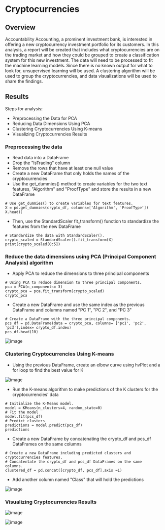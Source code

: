 # Cryptocurrencies

## Overview

Accountability Accounting, a prominent investment bank, is interested in offering a new cryptocurrency investment portfolio for its customers. In this analysis, a report will be created that includes what cryptocurrencies are on the trading market and how they could be grouped to create a classification system for this new investment. The data will need to be processed to fit the machine learning models. Since there is no known output for what to look for, unsupervised learning will be used. A clustering algorithm will be used to group the cryptocurrencies, and data visualizations will be used to share the findings.

## Results

Steps for analysis:
- Preprocessing the Data for PCA
- Reducing Data Dimensions Using PCA
- Clustering Cryptocurrencies Using K-means
- Visualizing Cryptocurrencies Results

### Preprocessing the data

- Read data into a DataFrame
- Drop the "IsTrading" column
- Remove the rows that have at least one null value
- Create a new DataFrame that only holds the names of the cryptocurrencies
- Use the get_dummies() method to create variables for the two text features, "Algorithm" and "ProofType" and store the results in a new DataFrame
```
# Use get_dummies() to create variables for text features.
X = pd.get_dummies(crypto_df, columns=['Algorithm', 'ProofType'])
X.head()
```
- Then, use the StandardScaler fit_transform() function to standardize the features from the new DataFrame
```
# Standardize the data with StandardScaler().
crypto_scaled = StandardScaler().fit_transform(X)
print(crypto_scaled[0:5])
```
### Reduce the data dimensions using PCA (Principal Component Analysis) algorithm

- Apply PCA to reduce the dimensions to three principal components
```
# Using PCA to reduce dimension to three principal components.
pca = PCA(n_components= 3)
crypto_pca = pca.fit_transform(crypto_scaled)
crypto_pca
```
- Create a new DataFrame and use the same index as the previous DataFrame and columns named "PC 1", "PC 2", and "PC 3"
```
# Create a DataFrame with the three principal components.
pcs_df = pd.DataFrame(data = crypto_pca, columns= ['pc1', 'pc2', 'pc3'],index= crypto_df.index)
pcs_df.head(10)
```

![image](https://user-images.githubusercontent.com/67409852/150661880-96770021-f96f-43fc-8f12-88db49193062.png)

### Clustering Cryptocurrencies Using K-means

- Using the previous DataFrame, create an elbow curve using hvPlot and a for loop to find the best value for K

![image](https://user-images.githubusercontent.com/67409852/150661913-f25255bf-8562-46f8-b9aa-9f9d9673bf3f.png)

- Run the K-means algorithm to make predictions of the K clusters for the cryptocurrencies’ data
```
# Initialize the K-Means model.
model = KMeans(n_clusters=4, random_state=0)
# Fit the model
model.fit(pcs_df)
# Predict clusters
predictions = model.predict(pcs_df)
predictions
```

- Create a new DataFrame by concatenating the crypto_df and pcs_df DataFrames on the same columns
```
# Create a new DataFrame including predicted clusters and cryptocurrencies features.
# Concatentate the crypto_df and pcs_df DataFrames on the same columns.
clustered_df = pd.concat([crypto_df, pcs_df],axis =1)
```
- Add another column named "Class" that will hold the predictions

![image](https://user-images.githubusercontent.com/67409852/150662058-adb818c3-de07-466a-be0b-cab118ca8f25.png)

### Visualizing Cryptocurrencies Results

![image](https://user-images.githubusercontent.com/67409852/150661955-dbaec1c0-d1d7-4a3c-a597-26ecaccdfce3.png)

![image](https://user-images.githubusercontent.com/67409852/150662026-4ab727c7-6856-42d2-99d7-62f99bff543b.png)
